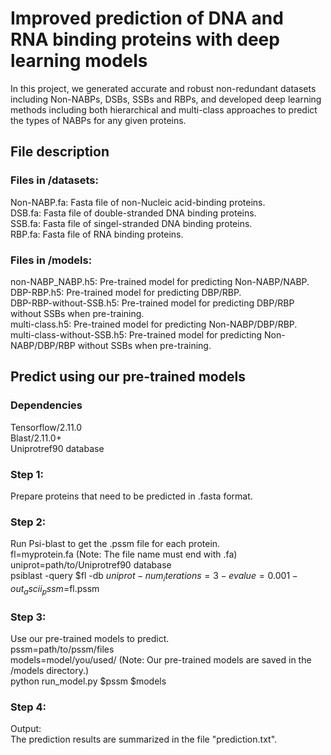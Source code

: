 # Improved prediction of DNA and RNA binding proteins with deep learning models
In this project, we generated accurate and robust non-redundant datasets including Non-NABPs, DSBs, SSBs and RBPs, and developed deep learning methods including both hierarchical and multi-class approaches to predict the types of NABPs for any given proteins.

## File description
### Files in /datasets:
Non-NABP.fa: Fasta file of non-Nucleic acid-binding proteins. \
DSB.fa: Fasta file of double-stranded DNA binding proteins. \
SSB.fa: Fasta file of singel-stranded DNA binding proteins. \
RBP.fa: Fasta file of RNA binding proteins.
### Files in /models:
non-NABP_NABP.h5: Pre-trained model for predicting Non-NABP/NABP. \
DBP-RBP.h5: Pre-trained model for predicting DBP/RBP. \
DBP-RBP-without-SSB.h5: Pre-trained model for predicting DBP/RBP without SSBs when pre-training. \
multi-class.h5: Pre-trained model for predicting Non-NABP/DBP/RBP. \
multi-class-without-SSB.h5: Pre-trained model for predicting Non-NABP/DBP/RBP without SSBs when pre-training.

## Predict using our pre-trained models
### Dependencies
Tensorflow/2.11.0 \
Blast/2.11.0+ \
Uniprotref90 database
### Step 1: 
Prepare proteins that need to be predicted in .fasta format.
### Step 2: 
Run Psi-blast to get the .pssm file for each protein. \
fl=myprotein.fa (Note: The file name must end with .fa) \
uniprot=path/to/Uniprotref90 database \
psiblast -query $fl -db $uniprot -num_iterations=3 -evalue=0.001 -out_ascii_pssm=$fl.pssm
### Step 3: 
Use our pre-trained models to predict. \
pssm=path/to/pssm/files \
models=model/you/used/ (Note: Our pre-trained models are saved in the /models directory.) \
python run_model.py $pssm $models
### Step 4: 
Output: \
The prediction results are summarized in the file "prediction.txt".

